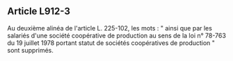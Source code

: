 Article L912-3
----
Au deuxième alinéa de l'article L. 225-102, les mots : " ainsi que par les
salariés d'une société coopérative de production au sens de la loi n° 78-763 du
19 juillet 1978 portant statut de sociétés coopératives de production " sont
supprimés.
